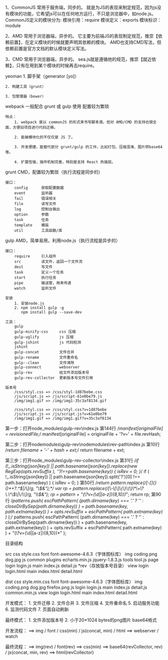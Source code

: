 1、CommonJS 常用于服务端，同步的。
就是为JS的表现来制定规范，因为js没有模块的功能，它希望js可以在任何地方运行，不只是浏览器中，如node.js。
CommonJS定义的模块分为:
	模块引用：require
	模块定义：exports
	模块标识：module

2、AMD 常用于浏览器端，异步的。
它主要为前端JS的表现制定规范，推崇【依赖前置】，在定义模块的时候就要声明其依赖的模块。
AMD也支持CMD写法，但依赖前置是官方文档的默认模块定义写法。

3、CMD 常用于浏览器端，异步的。
sea.js就是遵循他的规范，推崇【就近依赖】，只有在用到某个模块的时候再去require。


yeoman
	1. 脚手架（generator [yo]）

	2. 构建工具（grunt）

	3. 包管理器（bower）

webpack
	一般配合 grunt 或 gulp 使用
	配置较为繁琐

	特点：
		1. webpack 是以 commonJS 的形式来书写脚本滴，但对 AMD/CMD 的支持也很全面，方便旧项目进行代码迁移。

		2. 能被模块化的不仅仅是 JS 了。

		3. 开发便捷，能替代部分 grunt/gulp 的工作，比如打包、压缩混淆、图片转base64等。

		4. 扩展性强，插件机制完善，特别是支持 React 热插拔。 

grunt
	CMD，配置较为繁琐（执行流程是同步的）

	接口：
		config		获取配置数据
		event		监听器
		fail		错误相关
		file		读写文件
		log			控制台输出
		option		参数
		task		任务
		template	模版
		util		工具函数/库

gulp
	AMD，简单易用，利用node.js（执行流程是异步的）

	接口：
		require		引入组件
		src			读文件，返回一个文件流
		dest		写文件
		task		定义一个任务
		start		执行任务
		pipe		输送管，用来传递
		watch		监听文件

	安装
		1. 安装node.js
		2. npm install gulp -g
		   npm install gulp --save-dev

	工具：
		gulp
		gulp-minify-css		css 压缩
		gulp-uglify			js 压缩
		gulp-jshint			js 代码检测
		jshint
		gulp-concat			文件合并
		gulp-rename			文件重命名
		gulp--clean			文件清除
		gulp-connect		webserver
		gulp-rev			给文件添加版本号
		gulp-rev-collector	更新版本号文件引用

	版本号
		/css/styl.css => /css/styl-1d87bebe.css
		/js/script.js => /js/script-61e0be79.js
		/img/img1.gif => /img/img1-35c3af8134.gif

		/css/styl.css => /css/styl.css?v=1d87bebe
		/js/script.js => /js/script.js?v=61e0be79
		/img/img1.gif => /img/img1.gif?v=35c3af8134

第一步：打开node_modules\gulp-rev\index.js
第144行
	/*manifest[originalFile] = revisionedFile;*/
	manifest[originalFile] = originalFile + '?v=' + file.revHash;

第二步：打开nodemodules\gulp-rev\nodemodules\rev-path\index.js
第10行
	/*return filename + '-' + hash + ext;*/
	return filename + ext;

第三步：打开node_modules\gulp-rev-collector\index.js
第31行
	/*if (!_.isString(json[key]) || path.basename(json[key]).replace(new RegExp(opts.revSuffix ), '')!==path.basename(key)) {
		isRev = 0;
	}*/
	if ( !_.isString(json[key]) || path.basename(json[key]).split('?')[0] !== path.basename(key) ) {
		isRev = 0;
	}
第50行
	/*return pattern.replace(/[\-\[\]\{\}\(\)\*\+\?\.\^\$\|\/\\]/g, "\\$&");*/
	var rp = pattern.replace(/[\-\[\]\{\}\(\)\*\+\?\.\^\$\|\/\\]/g, "\\$&");
	rp = pattern + "(\\?v=(\\d|[a-z]){8,10})*";
	return rp;
第90行
	/*patterns.push( escPathPattern( (path.dirname(key) === '.' ? '' : closeDirBySep(path.dirname(key)) ) + path.basename(key, path.extname(key)) )
                            + opts.revSuffix
                            + escPathPattern( path.extname(key) )
                        );*/
 	patterns.push( escPathPattern( (path.dirname(key) === '.' ? '' : closeDirBySep(path.dirname(key)) ) + path.basename(key, path.extname(key)) )
                            + opts.revSuffix
                            + escPathPattern( path.extname(key) ) + "(\\?v=(\\d|[a-z]){8,10})*"
                        );



目录结构

src
	css
		style.css
	font
		font-awesome-4.6.3（字体图标库）
	img
		coding.png
		dog.jpg
	js
		common
			plugins
				echarts.min.js
				jquery-1.8.3.js
			tools
				tool.js
		page
			login
				login.js
			main
				index.js
				detail.js
	*rev（存放版本号目录）
view
	login
		login.html
	main
		index.html
		detail.html

>>>>>>>>>>>>>>>>>>>>>>>>>>>>>>>>>>>>>>>>>>>>

dist
	css
		style.min.css
	font
		font-awesome-4.6.3（字体图标库）
	img
		coding.png
		dog.jpg
		firefox.png
	js
		login
			login.js
		main
			index.js
			detail.js
		common.min.js
	view
		login
			login.html
		main
			index.html
			detail.html



开发模式：
	1. 文件迁移
	2. 文件合并
	3. 文件压缩
	4. 文件重命名
	5. 启动服务功能
	6. 监测代码文件
	7. 页面自动刷新

最终模式：
	1. 文件添加版本号
	2. 小于20*1024 bytes的png图片 base64格式



开发流程：	==> img / font / css(min) / js(concat, min) / html
			==> webserver / watch

最终流程：	==> img(rev) / font(rev)
			==> css(min)
			==> base64(revCollector, rev) / js(concat, min, rev)
			==> html(revCollector)